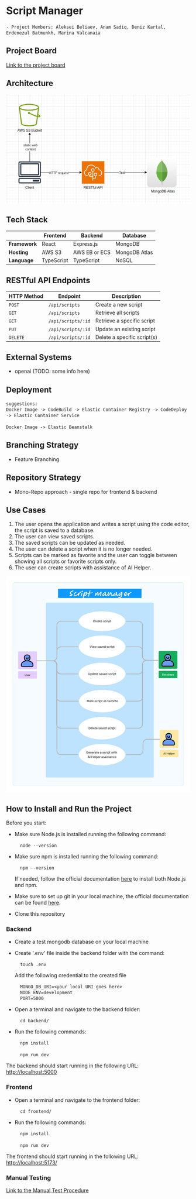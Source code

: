 # Script Manager

    - Project Members: Aleksei Beliaev, Anam Sadiq, Deniz Kartal, Erdenezul Batmunkh, Marina Valcanaia

## Project Board

[Link to the project board](https://github.com/orgs/Team-DBA-TDD-Training/projects/1)

## Architecture

![System Architecture](system.png)

## Tech Stack

|               | Frontend   | Backend       | Database      |
| ------------- | ---------- | ------------- | ------------- |
| **Framework** | React      | Express.js    | MongoDB       |
| **Hosting**   | AWS S3     | AWS EB or ECS | MongoDB Atlas |
| **Language**  | TypeScript | TypeScript    | NoSQL         |

## RESTful API Endpoints

| HTTP Method | Endpoint           | Description                  |
| ----------- |--------------------| -----------------------------|
| `POST`      | `/api/scripts`     | Create a new script          |
| `GET`       | `/api/scripts`     | Retrieve all scripts         |
| `GET`       | `/api/scripts/:id` | Retrieve a specific script   |
| `PUT`       | `/api/scripts/:id` | Update an existing script    |
| `DELETE`    | `/api/scripts/:id` | Delete a specific script(s)  |


## External Systems

- openai (TODO: some info here)

## Deployment

    suggestions:
    Docker Image -> CodeBuild -> Elastic Container Registry -> CodeDeploy -> Elastic Container Service

    Docker Image -> Elastic Beanstalk

## Branching Strategy

- Feature Branching

## Repository Strategy

- Mono-Repo approach - single repo for frontend & backend

## Use Cases

1. The user opens the application and writes a script using the code editor, the script is saved to a database.
2. The user can view saved scripts.
3. The saved scripts can be updated as needed.
4. The user can delete a script when it is no longer needed.
5. Scripts can be marked as favorite and the user can toggle between showing all scripts or favorite scripts only.
6. The user can create scripts with assistance of AI Helper.

![Use Cases Diagram](script-manager-use-case.png)

## How to Install and Run the Project

Before you start:

- Make sure Node.js is installed running the following command:

        node --version


- Make sure npm is installed running the following command:

        npm --version

    If needed, follow the official documentation [here](https://nodejs.org/en/learn/getting-started/how-to-install-nodejs) to install both Node.js and npm.

- Make sure to set up git in your local machine, the official documentation can be found [here](https://docs.github.com/en/get-started/getting-started-with-git/set-up-git).

- Clone this repository

### Backend
- Create a test mongodb database on your local machine
- Create '.env' file inside the backend folder with the command:

        touch .env


    Add the following credential to the created file

        MONGO_DB_URI=<your local URI goes here>
        NODE_ENV=development
        PORT=5000

- Open a terminal and navigate to the backend folder:

        cd backend/


- Run the following commands:


        npm install 

        npm run dev


The backend should start running in the following URL: [http://localhost:5000](http://localhost:5000)

### Frontend

- Open a terminal and navigate to the frontend folder:

        cd frontend/


- Run the following commands:

        npm install 

        npm run dev


The frontend should start running in the following URL: [http://localhost:5173/](http://localhost:5173/)

### Manual Testing
[Link to the Manual Test Procedure](manual-test-procedure)
